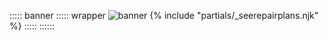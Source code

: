 ::::: banner
::::: wrapper
![banner](http://placehold.jp/1284x590.png)
    {% include "partials/_seerepairplans.njk" %}
:::::
::::::
